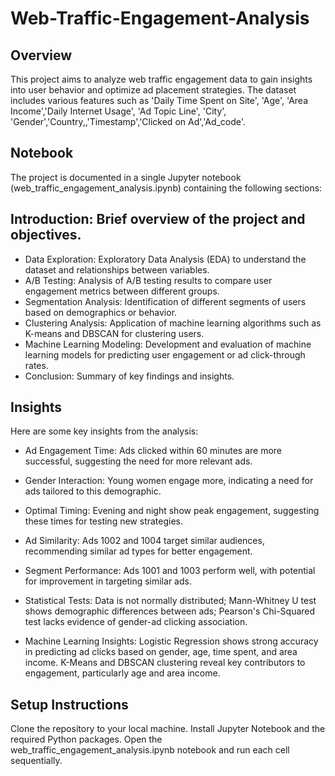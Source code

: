 # Web-Traffic-Engagement-Analysis

## Overview
This project aims to analyze web traffic engagement data to gain insights into user behavior and optimize ad placement strategies. The dataset includes various features such as 'Daily Time Spent on Site',	'Age',	'Area Income','Daily Internet Usage',	'Ad Topic Line',	'City',	'Gender','Country,,'Timestamp','Clicked on Ad','Ad_code'.



## Notebook
The project is documented in a single Jupyter notebook (web_traffic_engagement_analysis.ipynb) containing the following sections:

## Introduction: Brief overview of the project and objectives.

* Data Exploration: Exploratory Data Analysis (EDA) to understand the dataset and relationships between variables.
* A/B Testing: Analysis of A/B testing results to compare user engagement metrics between different groups.
* Segmentation Analysis: Identification of different segments of users based on demographics or behavior.
* Clustering Analysis: Application of machine learning algorithms such as K-means and DBSCAN for clustering users.
* Machine Learning Modeling: Development and evaluation of machine learning models for predicting user engagement or ad click-through rates.
* Conclusion: Summary of key findings and insights.

## Insights
Here are some key insights from the analysis:

* Ad Engagement Time: Ads clicked within 60 minutes are more successful, suggesting the need for more relevant ads.

* Gender Interaction: Young women engage more, indicating a need for ads tailored to this demographic.

* Optimal Timing: Evening and night show peak engagement, suggesting these times for testing new strategies.

* Ad Similarity: Ads 1002 and 1004 target similar audiences, recommending similar ad types for better engagement.

* Segment Performance: Ads 1001 and 1003 perform well, with potential for improvement in targeting similar ads.

* Statistical Tests: Data is not normally distributed; Mann-Whitney U test shows demographic differences between ads; Pearson's Chi-Squared test lacks evidence of gender-ad clicking association.

* Machine Learning Insights: Logistic Regression shows strong accuracy in predicting ad clicks based on gender, age, time spent, and area income. K-Means and DBSCAN clustering reveal key contributors to engagement, particularly age and area income.

## Setup Instructions
Clone the repository to your local machine.
Install Jupyter Notebook and the required Python packages.
Open the web_traffic_engagement_analysis.ipynb notebook and run each cell sequentially.
